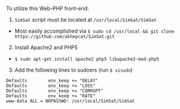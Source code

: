 To utilize this Web-PHP front-end:

1. `SimSat` script must be located at `/usr/local/SimSat/SimSat`
  * Most easily accomplished via `$ sudo cd /usr/local && git clone https://github.com/akhepcat/SimSat.git`
2. Install Apache2 and PHP5
  * `$ sudo apt-get install apache2 php5 libapache2-mod-php5`
3. Add the following lines to sudoers (run `$ visudo`)

```
Defaults        env_keep += "DELAY"
Defaults        env_keep += "LOSS"
Defaults        env_keep += "CORRUPT"
Defaults        env_keep += "RATE"
www-data ALL = NOPASSWD: /usr/local/SimSat/SimSat
```
